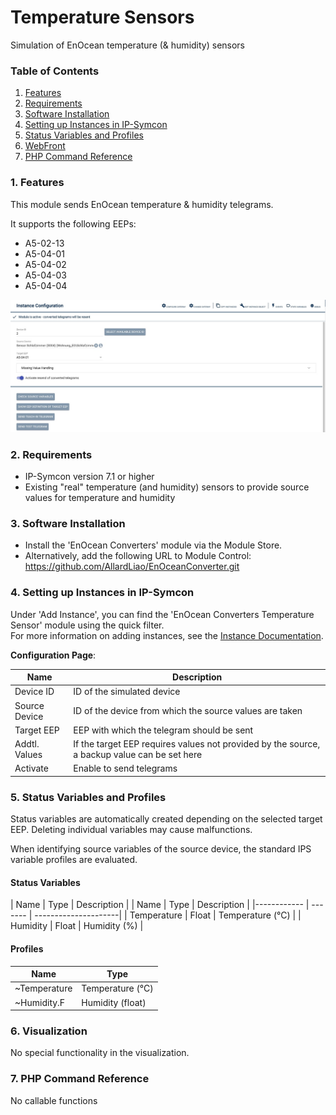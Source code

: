 
# Temperature Sensors
Simulation of EnOcean temperature (& humidity) sensors

### Table of Contents

1. [Features](#1-features)
2. [Requirements](#2-requirements)
3. [Software Installation](#3-software-installation)
4. [Setting up Instances in IP-Symcon](#4-setting-up-instances-in-ip-symcon)
5. [Status Variables and Profiles](#5-status-variables-and-profiles)
6. [WebFront](#6-webfront)
7. [PHP Command Reference](#7-php-command-reference)

### 1. Features

This module sends EnOcean temperature & humidity telegrams.

It supports the following EEPs:
* A5-02-13
* A5-04-01
* A5-04-02
* A5-04-03
* A5-04-04

![Instance "Temperature Sensor"](../libs/assets/ECTS.jpeg)

### 2. Requirements

* IP-Symcon version 7.1 or higher
* Existing "real" temperature (and humidity) sensors to provide source values for temperature and humidity

### 3. Software Installation

* Install the 'EnOcean Converters' module via the Module Store.
* Alternatively, add the following URL to Module Control:
  https://github.com/AllardLiao/EnOceanConverter.git

### 4. Setting up Instances in IP-Symcon

Under 'Add Instance', you can find the 'EnOcean Converters Temperature Sensor' module using the quick filter.  
For more information on adding instances, see the [Instance Documentation](https://www.symcon.de/service/dokumentation/konzepte/instanzen/#Instanz_hinzufügen).

__Configuration Page__:

| Name            | Description                                                    |
|-----------------|----------------------------------------------------------------|
| Device ID       | ID of the simulated device                                     |
| Source Device   | ID of the device from which the source values are taken        |
| Target EEP      | EEP with which the telegram should be sent                     |
| Addtl. Values   | If the target EEP requires values not provided by the source, a backup value can be set here |
| Activate        | Enable to send telegrams                                       |

### 5. Status Variables and Profiles

Status variables are automatically created depending on the selected target EEP. Deleting individual variables may cause malfunctions.

When identifying source variables of the source device, the standard IPS variable profiles are evaluated.

#### Status Variables

| Name        | Type    | Description           |
| Name        | Type    | Description           |
|------------ | ------- | ---------------------|
| Temperature | Float   | Temperature (°C)     |
| Humidity    | Float   | Humidity (%)         |

#### Profiles

Name         | Type
------------ | -----------------------------
~Temperature | Temperature (°C)
~Humidity.F  | Humidity (float)

### 6. Visualization

No special functionality in the visualization.

### 7. PHP Command Reference

No callable functions
